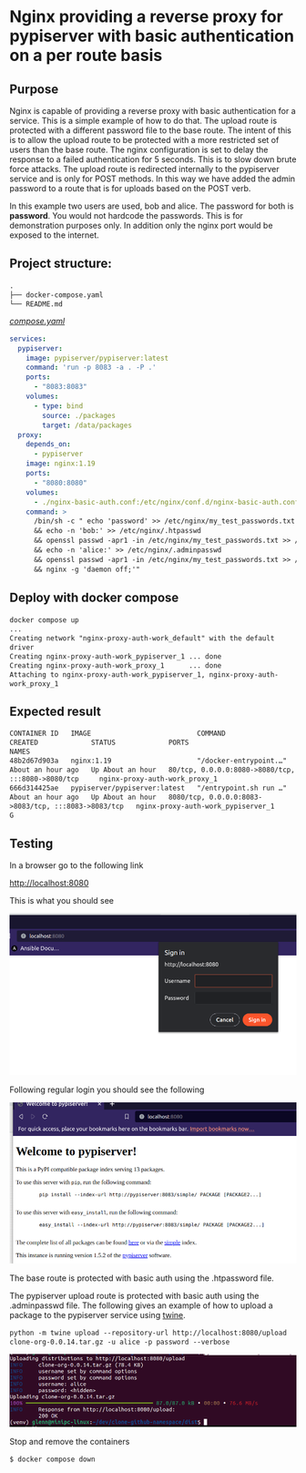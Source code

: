 # Nginx providing a reverse proxy for pypiserver with basic authentication on a per route basis


## Purpose
Nginx is capable of providing a reverse proxy with basic authentication for a service. This is a simple example of how 
to do that. The upload route is protected with a different password file to the base route. The intent of this is to 
allow the upload route to be protected with a more restricted set of users than the base route. The nginx configuration
is set to delay the response to a failed authentication for 5 seconds. This is to slow down brute force attacks. The upload
route is redirected internally to the pypiserver service and is only for POST methods. In this way we have added the 
admin password to a route that is for uploads based on the POST verb.

In this example two users are used, bob and alice. The password for both is **password**. You would not hardcode the passwords.
This is for demonstration purposes only. In addition only the nginx port would be exposed to the internet. 


## Project structure:
```
.
├── docker-compose.yaml
└── README.md
```
[_compose.yaml_](compose.yaml)
```yaml
services:
  pypiserver:
    image: pypiserver/pypiserver:latest
    command: 'run -p 8083 -a . -P .'
    ports:
      - "8083:8083"
    volumes:
      - type: bind
        source: ./packages
        target: /data/packages
  proxy:
    depends_on:
      - pypiserver
    image: nginx:1.19
    ports:
      - "8080:8080"
    volumes:
      - ./nginx-basic-auth.conf:/etc/nginx/conf.d/nginx-basic-auth.conf
    command: >
      /bin/sh -c " echo 'password' >> /etc/nginx/my_test_passwords.txt
      && echo -n 'bob:' >> /etc/nginx/.htpasswd
      && openssl passwd -apr1 -in /etc/nginx/my_test_passwords.txt >> /etc/nginx/.htpasswd
      && echo -n 'alice:' >> /etc/nginx/.adminpasswd
      && openssl passwd -apr1 -in /etc/nginx/my_test_passwords.txt >> /etc/nginx/.adminpasswd
      && nginx -g 'daemon off;'"

```
## Deploy with docker compose

```
docker compose up 
...
Creating network "nginx-proxy-auth-work_default" with the default driver
Creating nginx-proxy-auth-work_pypiserver_1 ... done
Creating nginx-proxy-auth-work_proxy_1      ... done
Attaching to nginx-proxy-auth-work_pypiserver_1, nginx-proxy-auth-work_proxy_1

```
## Expected result

```shell
CONTAINER ID   IMAGE                          COMMAND                  CREATED             STATUS             PORTS                                                 NAMES
48b2d67d903a   nginx:1.19                     "/docker-entrypoint.…"   About an hour ago   Up About an hour   80/tcp, 0.0.0.0:8080->8080/tcp, :::8080->8080/tcp     nginx-proxy-auth-work_proxy_1
666d314425ae   pypiserver/pypiserver:latest   "/entrypoint.sh run …"   About an hour ago   Up About an hour   8080/tcp, 0.0.0.0:8083->8083/tcp, :::8083->8083/tcp   nginx-proxy-auth-work_pypiserver_1
G
```
## Testing
In a browser go to the following link

[http://localhost:8080](http://localhost:8080)

This is what you should see

![login-prompt](./images/login-prompt.png)

Following regular login you should see the following

![welcome-to-pypiserver](./images/welcome-to-pypiserver.png)

The base route is protected with basic auth using the .htpassword file.

The pypiserver upload route is protected with basic auth using the .adminpasswd file. The following gives an example of
how to upload a package to the pypiserver service using [twine](https://twine.readthedocs.io/en/latest/).

```shell
python -m twine upload --repository-url http://localhost:8080/upload clone-org-0.0.14.tar.gz -u alice -p password --verbose
```

![twine-upload](./images/twine-upload.png)



Stop and remove the containers

```
$ docker compose down
```

